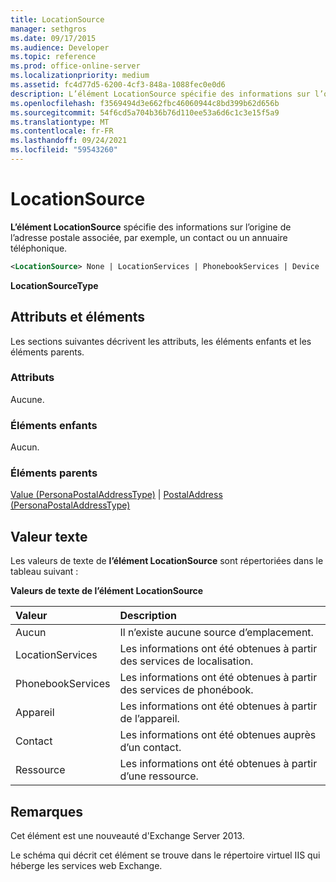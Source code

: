 ```yaml
---
title: LocationSource
manager: sethgros
ms.date: 09/17/2015
ms.audience: Developer
ms.topic: reference
ms.prod: office-online-server
ms.localizationpriority: medium
ms.assetid: fc4d77d5-6200-4cf3-848a-1088fec0e0d6
description: L’élément LocationSource spécifie des informations sur l’origine de l’adresse postale associée, par exemple, un contact ou un annuaire téléphonique.
ms.openlocfilehash: f3569494d3e662fbc46060944c8bd399b62d656b
ms.sourcegitcommit: 54f6cd5a704b36b76d110ee53a6d6c1c3e15f5a9
ms.translationtype: MT
ms.contentlocale: fr-FR
ms.lasthandoff: 09/24/2021
ms.locfileid: "59543260"
---
```

# <a name="locationsource"></a>LocationSource

**L’élément LocationSource** spécifie des informations sur l’origine de l’adresse postale associée, par exemple, un contact ou un annuaire téléphonique. 
  
```XML
<LocationSource> None | LocationServices | PhonebookServices | Device | Contact | Resource </LocationSource>
```

 **LocationSourceType**
## <a name="attributes-and-elements"></a>Attributs et éléments

Les sections suivantes décrivent les attributs, les éléments enfants et les éléments parents.
  
### <a name="attributes"></a>Attributs

Aucune.
  
### <a name="child-elements"></a>Éléments enfants

Aucun.
  
### <a name="parent-elements"></a>Éléments parents

[Value (PersonaPostalAddressType)](value-personapostaladdresstype.md)  |  [PostalAddress (PersonaPostalAddressType)](postaladdress-personapostaladdresstype.md)
  
## <a name="text-value"></a>Valeur texte

Les valeurs de texte de **l’élément LocationSource** sont répertoriées dans le tableau suivant : 
  
**Valeurs de texte de l’élément LocationSource**

|**Valeur**|**Description**|
|:-----|:-----|
|Aucun  <br/> |Il n’existe aucune source d’emplacement.  <br/> |
|LocationServices  <br/> |Les informations ont été obtenues à partir des services de localisation.  <br/> |
|PhonebookServices  <br/> |Les informations ont été obtenues à partir des services de phonébook.  <br/> |
|Appareil  <br/> |Les informations ont été obtenues à partir de l’appareil.  <br/> |
|Contact  <br/> |Les informations ont été obtenues auprès d’un contact.  <br/> |
|Ressource  <br/> |Les informations ont été obtenues à partir d’une ressource.  <br/> |
   
## <a name="remarks"></a>Remarques

Cet élément est une nouveauté d'Exchange Server 2013.
  
Le schéma qui décrit cet élément se trouve dans le répertoire virtuel IIS qui héberge les services web Exchange.
  

